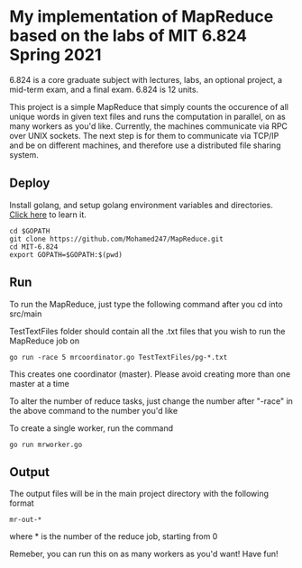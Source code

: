 # My implementation of MapReduce based on the labs of MIT 6.824 Spring 2021

6.824 is a core graduate subject with lectures, labs, an optional project, a mid-term exam, and a final exam. 6.824 is 12 units.

This project is a simple MapReduce that simply counts the occurence of all unique words in given text files and runs the computation in parallel, 
on as many workers as you'd like. Currently, the machines communicate via RPC over UNIX sockets. The next step is for them to communicate via 
TCP/IP and be on different machines, and therefore use a distributed file sharing system.

## Deploy
Install golang, and setup golang environment variables and directories. [Click here](https://golang.org/doc/install) to learn it.

```
cd $GOPATH
git clone https://github.com/Mohamed247/MapReduce.git
cd MIT-6.824
export GOPATH=$GOPATH:$(pwd)
```

## Run
To run the MapReduce, just type the following command after you cd into src/main

TestTextFiles folder should contain all the .txt files that you wish to run the MapReduce job on

```
go run -race 5 mrcoordinator.go TestTextFiles/pg-*.txt
```

This creates one coordinator (master). Please avoid creating more than one master at a time

To alter the number of reduce tasks, just change the number after "-race" in the above command to the number you'd like

To create a single worker, run the command
```
go run mrworker.go
```

## Output
The output files will be in the main project directory with the following format

```
mr-out-*
```

where * is the number of the reduce job, starting from 0


Remeber, you can run this on as many workers as you'd want! Have fun!
